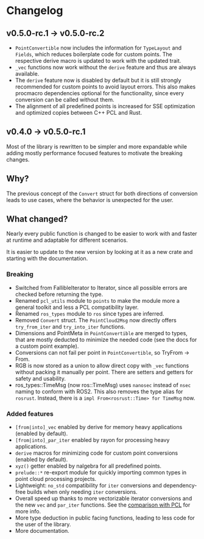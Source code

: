 # Changelog

## v0.5.0-rc.1 -> v0.5.0-rc.2

- `PointConvertible` now includes the information for `TypeLayout` and `Fields`, which reduces boilerplate code for custom points. The respective derive macro is updated to work with the updated trait.
- `_vec` functions now work without the `derive` feature and thus are always available.
- The `derive` feature now is disabled by default but it is still strongly recommended for custom points to avoid layout errors. This also makes procmacro dependencies optional for the functionality, since every conversion can be called without them.
- The alignment of all predefined points is increased for SSE optimization and optimized copies between C++ PCL and Rust.

## v0.4.0 -> v0.5.0-rc.1

Most of the library is rewritten to be simpler and more expandable while adding mostly performance focused features to motivate the breaking changes.

## Why?

The previous concept of the `Convert` struct for both directions of conversion leads to use cases, where the behavior is unexpected for the user.

## What changed?

Nearly every public function is changed to be easier to work with and faster at runtime and adaptable for different scenarios.

It is easier to update to the new version by looking at it as a new crate and starting with the documentation.

### Breaking

- Switched from FallibleIterator to Iterator, since all possible errors are checked before returning the type.
- Renamed `pcl_utils` module to `points` to make the module more a general toolkit and less a PCL compatibility layer.
- Renamed `ros_types` module to `ros` since types are inferred.
- Removed `Convert` struct. The `PointCloud2Msg` now directly offers `try_from_iter` and `try_into_iter` functions.
- Dimensions and PointMeta in `PointConvertible` are merged to types, that are mostly deducted to minimize the needed code (see the docs for a custom point example).
- Conversions can not fail per point in `PointConvertible`, so TryFrom -> From.
- RGB is now stored as a union to allow direct copy with `_vec` functions without packing it manually per point. There are setters and getters for safety and usability.
- ros_types::TimeMsg (now ros::TimeMsg) uses `nanosec` instead of `nsec` naming to conform with ROS2. This also removes the type alias for `rosrust`. Instead, there is a `impl From<rosrust::Time> for TimeMsg` now.

### Added features

- `[from|into]_vec` enabled by derive for memory heavy applications (enabled by default).
- `[from|into]_par_iter` enabled by rayon for processing heavy applications.
- `derive` macros for minimizing code for custom point conversions (enabled by default).
- `xyz()` getter enabled by nalgebra for all predefined points.
- `prelude::*` re-export module for quickly importing common types in point cloud processing projects.
- Lightweight: `no_std` compatibility for `iter` conversions and dependency-free builds when only needing `iter` conversions.
- Overall speed up thanks to more vectorizable iterator conversions and the new `vec` and `par_iter` functions. See the [comparison with PCL](https://github.com/stelzo/ros_pcl_conv_bench) for more info.
- More type deduction in public facing functions, leading to less code for the user of the library.
- More documentation.
